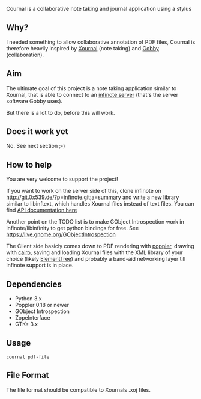 Cournal is a collaborative note taking and journal application using a stylus

## Why? ##

I needed something to allow collaborative annotation of PDF files, Cournal is
therefore heavily inspired by [Xournal](http://xournal.sf.net/) (note taking)
and [Gobby](http://gobby.0x539.de/) (collaboration).

## Aim ##

The ultimate goal of this project is a note taking application similar
to Xournal, that is able to connect to an
[infinote server](http://gobby.0x539.de/trac/wiki/Infinote/Infinoted)
(that's the server software Gobby uses).

But there is a lot to do, before this will work.

## Does it work yet ##

No. See next section ;-)

## How to help ##

You are very welcome to support the project!

If you want to work on the server side of this, clone infinote on
<http://git.0x539.de/?p=infinote.git;a=summary> and write a new library
similar to libinftext, which handles Xournal files instead of text files.
You can find [API documentation here](http://gobby.0x539.de/trac/wiki/APIReference)

Another point on the TODO list is to make GObject Introspection work in
infinote/libinfinity to get python bindings for free.
See <https://live.gnome.org/GObjectIntrospection>

The Client side basicly comes down to PDF rendering with
[poppler](http://people.freedesktop.org/~ajohnson/docs/poppler-glib/),
drawing with [cairo](http://cairographics.org/documentation/pycairo/3/),
saving and loading Xournal files with the XML library of your choice (likely
[ElementTree](http://docs.python.org/library/xml.etree.elementtree.html))
and probably a band-aid networking layer till infinote support is in place.

## Dependencies ##

 * Python 3.x
 * Poppler 0.18 or newer
 * GObject Introspection
 * ZopeInterface
 * GTK+ 3.x

## Usage ##

    cournal pdf-file

## File Format ##

The file format should be compatible to Xournals .xoj files.
